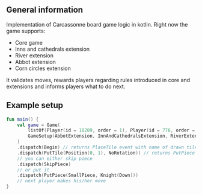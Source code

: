 ## General information
Implementation of Carcassonne board game logic in kotlin.
Right now the game supports:
- Core game
- Inns and cathedrals extension
- River extension
- Abbot extension
- Corn circles extension

It validates moves, rewards players regarding rules introduced in core and extensions and informs players what to do next.

## Example setup
```kotlin
fun main() {
    val game = Game(
        listOf(Player(id = 10289, order = 1), Player(id = 776, order = 2), Player(id = 12, order = 3)),
        GameSetup(AbbotExtension, InnAndCathedralsExtension, RiverExtension)
    )
    .dispatch(Begin) // returns PlaceTile event with name of drawn tile
    .dispatch(PutTile(Position(0, 1), NoRotation)) // returns PutPiece event
    // you can either skip piece
    .dispatch(SkipPiece)
    // or put it
    .dispatch(PutPiece(SmallPiece, Knight(Down)))
    // next player makes his/her move
}
```
